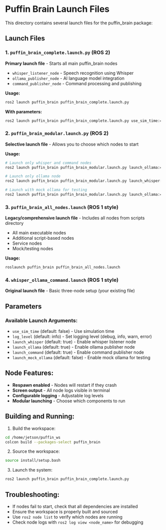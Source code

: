 # Puffin Brain Launch Files

This directory contains several launch files for the puffin_brain package:

## Launch Files

### 1. `puffin_brain_complete.launch.py` (ROS 2)
**Primary launch file** - Starts all main puffin_brain nodes
- `whisper_listener_node` - Speech recognition using Whisper
- `ollama_publisher_node` - AI language model integration  
- `command_publisher_node` - Command processing and publishing

**Usage:**
```bash
ros2 launch puffin_brain puffin_brain_complete.launch.py
```

**With parameters:**
```bash
ros2 launch puffin_brain puffin_brain_complete.launch.py use_sim_time:=true log_level:=debug
```

### 2. `puffin_brain_modular.launch.py` (ROS 2)
**Selective launch file** - Allows you to choose which nodes to start

**Usage:**
```bash
# Launch only whisper and command nodes
ros2 launch puffin_brain puffin_brain_modular.launch.py launch_ollama:=false

# Launch only ollama node
ros2 launch puffin_brain puffin_brain_modular.launch.py launch_whisper:=false launch_command:=false

# Launch with mock ollama for testing
ros2 launch puffin_brain puffin_brain_modular.launch.py launch_ollama:=false launch_mock_ollama:=true
```

### 3. `puffin_brain_all_nodes.launch` (ROS 1 style)
**Legacy/comprehensive launch file** - Includes all nodes from scripts directory
- All main executable nodes
- Additional script-based nodes
- Service nodes
- Mock/testing nodes

**Usage:**
```bash
roslaunch puffin_brain puffin_brain_all_nodes.launch
```

### 4. `whisper_ollama_command.launch` (ROS 1 style)
**Original launch file** - Basic three-node setup (your existing file)

## Parameters

### Available Launch Arguments:
- `use_sim_time` (default: false) - Use simulation time
- `log_level` (default: info) - Set logging level (debug, info, warn, error)
- `launch_whisper` (default: true) - Enable whisper listener node
- `launch_ollama` (default: true) - Enable ollama publisher node  
- `launch_command` (default: true) - Enable command publisher node
- `launch_mock_ollama` (default: false) - Enable mock ollama for testing

## Node Features:
- **Respawn enabled** - Nodes will restart if they crash
- **Screen output** - All node logs visible in terminal
- **Configurable logging** - Adjustable log levels
- **Modular launching** - Choose which components to run

## Building and Running:

1. Build the workspace:
```bash
cd /home/jetson/puffin_ws
colcon build --packages-select puffin_brain
```

2. Source the workspace:
```bash
source install/setup.bash
```

3. Launch the system:
```bash
ros2 launch puffin_brain puffin_brain_complete.launch.py
```

## Troubleshooting:
- If nodes fail to start, check that all dependencies are installed
- Ensure the workspace is properly built and sourced
- Use `ros2 node list` to verify which nodes are running
- Check node logs with `ros2 log view <node_name>` for debugging
